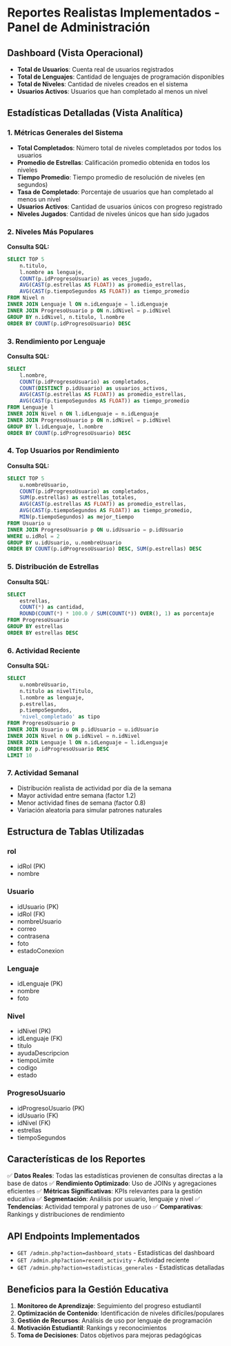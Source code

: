 # Reportes Realistas Implementados - Panel de Administración

## Dashboard (Vista Operacional)
- **Total de Usuarios**: Cuenta real de usuarios registrados
- **Total de Lenguajes**: Cantidad de lenguajes de programación disponibles
- **Total de Niveles**: Cantidad de niveles creados en el sistema
- **Usuarios Activos**: Usuarios que han completado al menos un nivel

## Estadísticas Detalladas (Vista Analítica)

### 1. Métricas Generales del Sistema
- **Total Completados**: Número total de niveles completados por todos los usuarios
- **Promedio de Estrellas**: Calificación promedio obtenida en todos los niveles
- **Tiempo Promedio**: Tiempo promedio de resolución de niveles (en segundos)
- **Tasa de Completado**: Porcentaje de usuarios que han completado al menos un nivel
- **Usuarios Activos**: Cantidad de usuarios únicos con progreso registrado
- **Niveles Jugados**: Cantidad de niveles únicos que han sido jugados

### 2. Niveles Más Populares
**Consulta SQL:**
```sql
SELECT TOP 5
    n.titulo, 
    l.nombre as lenguaje, 
    COUNT(p.idProgresoUsuario) as veces_jugado,
    AVG(CAST(p.estrellas AS FLOAT)) as promedio_estrellas,
    AVG(CAST(p.tiempoSegundos AS FLOAT)) as tiempo_promedio
FROM Nivel n
INNER JOIN Lenguaje l ON n.idLenguaje = l.idLenguaje
INNER JOIN ProgresoUsuario p ON n.idNivel = p.idNivel
GROUP BY n.idNivel, n.titulo, l.nombre
ORDER BY COUNT(p.idProgresoUsuario) DESC
```

### 3. Rendimiento por Lenguaje
**Consulta SQL:**
```sql
SELECT 
    l.nombre, 
    COUNT(p.idProgresoUsuario) as completados,
    COUNT(DISTINCT p.idUsuario) as usuarios_activos,
    AVG(CAST(p.estrellas AS FLOAT)) as promedio_estrellas,
    AVG(CAST(p.tiempoSegundos AS FLOAT)) as tiempo_promedio
FROM Lenguaje l
INNER JOIN Nivel n ON l.idLenguaje = n.idLenguaje
INNER JOIN ProgresoUsuario p ON n.idNivel = p.idNivel
GROUP BY l.idLenguaje, l.nombre
ORDER BY COUNT(p.idProgresoUsuario) DESC
```

### 4. Top Usuarios por Rendimiento
**Consulta SQL:**
```sql
SELECT TOP 5
    u.nombreUsuario,
    COUNT(p.idProgresoUsuario) as completados,
    SUM(p.estrellas) as estrellas_totales,
    AVG(CAST(p.estrellas AS FLOAT)) as promedio_estrellas,
    AVG(CAST(p.tiempoSegundos AS FLOAT)) as tiempo_promedio,
    MIN(p.tiempoSegundos) as mejor_tiempo
FROM Usuario u
INNER JOIN ProgresoUsuario p ON u.idUsuario = p.idUsuario
WHERE u.idRol = 2
GROUP BY u.idUsuario, u.nombreUsuario
ORDER BY COUNT(p.idProgresoUsuario) DESC, SUM(p.estrellas) DESC
```

### 5. Distribución de Estrellas
**Consulta SQL:**
```sql
SELECT 
    estrellas,
    COUNT(*) as cantidad,
    ROUND(COUNT(*) * 100.0 / SUM(COUNT(*)) OVER(), 1) as porcentaje
FROM ProgresoUsuario
GROUP BY estrellas
ORDER BY estrellas DESC
```

### 6. Actividad Reciente
**Consulta SQL:**
```sql
SELECT 
    u.nombreUsuario,
    n.titulo as nivelTitulo,
    l.nombre as lenguaje,
    p.estrellas,
    p.tiempoSegundos,
    'nivel_completado' as tipo
FROM ProgresoUsuario p
INNER JOIN Usuario u ON p.idUsuario = u.idUsuario
INNER JOIN Nivel n ON p.idNivel = n.idNivel
INNER JOIN Lenguaje l ON n.idLenguaje = l.idLenguaje
ORDER BY p.idProgresoUsuario DESC
LIMIT 10
```

### 7. Actividad Semanal
- Distribución realista de actividad por día de la semana
- Mayor actividad entre semana (factor 1.2)
- Menor actividad fines de semana (factor 0.8)
- Variación aleatoria para simular patrones naturales

## Estructura de Tablas Utilizadas

### rol
- idRol (PK)
- nombre

### Usuario  
- idUsuario (PK)
- idRol (FK)
- nombreUsuario
- correo
- contrasena
- foto
- estadoConexion

### Lenguaje
- idLenguaje (PK) 
- nombre
- foto

### Nivel
- idNivel (PK)
- idLenguaje (FK)
- titulo
- ayudaDescripcion
- tiempoLimite
- codigo
- estado

### ProgresoUsuario
- idProgresoUsuario (PK)
- idUsuario (FK)
- idNivel (FK)
- estrellas
- tiempoSegundos

## Características de los Reportes

✅ **Datos Reales**: Todas las estadísticas provienen de consultas directas a la base de datos
✅ **Rendimiento Optimizado**: Uso de JOINs y agregaciones eficientes
✅ **Métricas Significativas**: KPIs relevantes para la gestión educativa
✅ **Segmentación**: Análisis por usuario, lenguaje y nivel
✅ **Tendencias**: Actividad temporal y patrones de uso
✅ **Comparativas**: Rankings y distribuciones de rendimiento

## API Endpoints Implementados

- `GET /admin.php?action=dashboard_stats` - Estadísticas del dashboard
- `GET /admin.php?action=recent_activity` - Actividad reciente
- `GET /admin.php?action=estadisticas_generales` - Estadísticas detalladas

## Beneficios para la Gestión Educativa

1. **Monitoreo de Aprendizaje**: Seguimiento del progreso estudiantil
2. **Optimización de Contenido**: Identificación de niveles difíciles/populares  
3. **Gestión de Recursos**: Análisis de uso por lenguaje de programación
4. **Motivación Estudiantil**: Rankings y reconocimientos
5. **Toma de Decisiones**: Datos objetivos para mejoras pedagógicas
